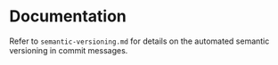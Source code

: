# Documentation

Refer to `semantic-versioning.md` for details on the automated semantic versioning in commit messages.
